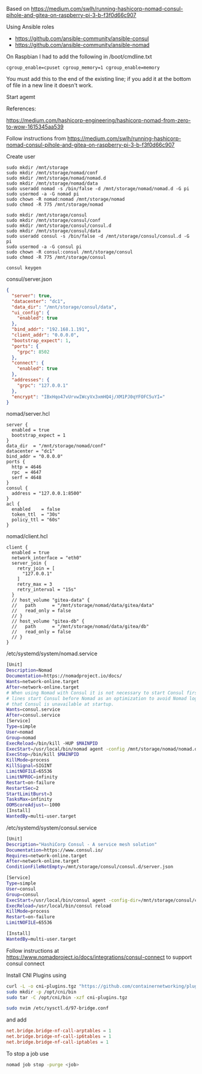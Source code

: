Based on https://medium.com/swlh/running-hashicorp-nomad-consul-pihole-and-gitea-on-raspberry-pi-3-b-f3f0d66c907

Using Ansible roles
* https://github.com/ansible-community/ansible-consul
* https://github.com/ansible-community/ansible-nomad

On Raspbian I had to add the following in /boot/cmdline.txt

```
cgroup_enable=cpuset cgroup_memory=1 cgroup_enable=memory
```

You must add this to the end of the existing line; if you add it at the bottom of file in a new line it doesn't work.

Start agemt


References:

https://medium.com/hashicorp-engineering/hashicorp-nomad-from-zero-to-wow-1615345aa539

Follow instructions from https://medium.com/swlh/running-hashicorp-nomad-consul-pihole-and-gitea-on-raspberry-pi-3-b-f3f0d66c907

Create user

```
sudo mkdir /mnt/storage
sudo mkdir /mnt/storage/nomad/conf
sudo mkdir /mnt/storage/nomad/nomad.d
sudo mkdir /mnt/storage/nomad/data
sudo useradd nomad -s /bin/false -d /mnt/storage/nomad/nomad.d -G pi
sudo usermod -a -G nomad pi
sudo chown -R nomad:nomad /mnt/storage/nomad
sudo chmod -R 775 /mnt/storage/nomad
```

```
sudo mkdir /mnt/storage/consul
sudo mkdir /mnt/storage/consul/conf
sudo mkdir /mnt/storage/consul/consul.d
sudo mkdir /mnt/storage/consul/data
sudo useradd consul -s /bin/false -d /mnt/storage/consul/consul.d -G pi
sudo usermod -a -G consul pi
sudo chown -R consul:consul /mnt/storage/consul
sudo chmod -R 775 /mnt/storage/consul

consul keygen
```

consul/server.json

```json
{
  "server": true,
  "datacenter": "dc1",
  "data_dir": "/mnt/storage/consul/data",
  "ui_config": {
    "enabled": true
  },
  "bind_addr": "192.168.1.191",
  "client_addr": "0.0.0.0",
  "bootstrap_expect": 1,
  "ports": {
    "grpc": 8502
  },
  "connect": {
    "enabled": true
  },
  "addresses": {
    "grpc": "127.0.0.1"
  },
  "encrypt": "IBxHqo47vUrvwIWcyVx3xmHQ4j/XM1PJ0qYFOFC5uYI="
}
```

nomad/server.hcl

```hcl
server {
  enabled = true
  bootstrap_expect = 1
}
data_dir  = "/mnt/storage/nomad/conf"
datacenter = "dc1"
bind_addr = "0.0.0.0"
ports {
  http = 4646
  rpc  = 4647
  serf = 4648
}
consul {
  address = "127.0.0.1:8500"
}
acl {
  enabled    = false
  token_ttl  = "30s"
  policy_ttl = "60s"
}
```

nomad/client.hcl

```hcl
client {
  enabled = true
  network_interface = "eth0"
  server_join {
    retry_join = [
      "127.0.0.1"
    ]
    retry_max = 3
    retry_interval = "15s"
  }
  // host_volume "gitea-data" {
  //   path      = "/mnt/storage/nomad/data/gitea/data"
  //   read_only = false
  // }
  // host_volume "gitea-db" {
  //   path      = "/mnt/storage/nomad/data/gitea/db"
  //   read_only = false
  // }
}
```
/etc/systemd/system/nomad.service

```bash
[Unit]
Description=Nomad
Documentation=https://nomadproject.io/docs/
Wants=network-online.target
After=network-online.target
# When using Nomad with Consul it is not necessary to start Consul first. These
# lines start Consul before Nomad as an optimization to avoid Nomad logging
# that Consul is unavailable at startup.
Wants=consul.service
After=consul.service
[Service]
Type=simple
User=nomad
Group=nomad
ExecReload=/bin/kill -HUP $MAINPID
ExecStart=/usr/local/bin/nomad agent -config /mnt/storage/nomad/nomad.d
ExecStop=/bin/kill $MAINPID
KillMode=process
KillSignal=SIGINT
LimitNOFILE=65536
LimitNPROC=infinity
Restart=on-failure
RestartSec=2
StartLimitBurst=3
TasksMax=infinity
OOMScoreAdjust=-1000
[Install]
WantedBy=multi-user.target
```

/etc/systemd/system/consul.service

```bash
[Unit]
Description="HashiCorp Consul - A service mesh solution"
Documentation=https://www.consul.io/
Requires=network-online.target
After=network-online.target
ConditionFileNotEmpty=/mnt/storage/consul/consul.d/server.json

[Service]
Type=simple
User=consul
Group=consul
ExecStart=/usr/local/bin/consul agent -config-dir=/mnt/storage/consul/consul.d/
ExecReload=/usr/local/bin/consul reload
KillMode=process
Restart=on-failure
LimitNOFILE=65536

[Install]
WantedBy=multi-user.target
```

Follow instructions at https://www.nomadproject.io/docs/integrations/consul-connect to support consul connect

Install CNI Plugins using

```bash
curl -L -o cni-plugins.tgz "https://github.com/containernetworking/plugins/releases/download/v1.0.1/cni-plugins-linux-arm-v1.0.1.tgz"
sudo mkdir -p /opt/cni/bin
sudo tar -C /opt/cni/bin -xzf cni-plugins.tgz
```

```bash
sudo nvim /etc/sysctl.d/97-bridge.conf
```

and add

```conf
net.bridge.bridge-nf-call-arptables = 1
net.bridge.bridge-nf-call-ip6tables = 1
net.bridge.bridge-nf-call-iptables = 1
```

To stop a job use

```bash
nomad job stop -purge <job>
```
